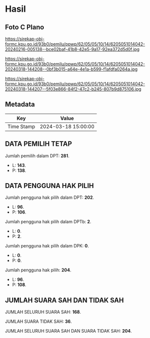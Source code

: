 # Hasil

## Foto C Plano

https://sirekap-obj-formc.kpu.go.id/93b0/pemilu/ppwp/62/05/05/10/14/6205051014042-20240216-005138--bce02baf-41b8-42e5-9a17-92ea372d5d0f.jpg

https://sirekap-obj-formc.kpu.go.id/93b0/pemilu/ppwp/62/05/05/10/14/6205051014042-20240318-144208--0bf3b015-a64e-4e1a-b599-f1afdfa0264a.jpg

https://sirekap-obj-formc.kpu.go.id/93b0/pemilu/ppwp/62/05/05/10/14/6205051014042-20240318-144207--5f03e866-84f2-47c2-b245-807b9d875106.jpg


## Metadata

| Key        | Value               |
| ---------- | ------------------- |
| Time Stamp | 2024-03-18 15:00:00 |


## DATA PEMILIH TETAP

Jumlah pemilih dalam DPT: **281**.
 * L: **143**.
 * P: **138**.

## DATA PENGGUNA HAK PILIH

Jumlah pengguna hak pilih dalam DPT: **202**.
 * L: **96**.
 * P: **106**.

Jumlah pengguna hak pilih dalam DPTb: **2**.
 * L: **0**.
 * P: **2**.

Jumlah pengguna hak pilih dalam DPK: **0**.
 * L: **0**.
 * P: **0**.

Jumlah pengguna hak pilih: **204**.
 * L: **96**.
 * P: **108**.

## JUMLAH SUARA SAH DAN TIDAK SAH

JUMLAH SELURUH SUARA SAH: **168**.

JUMLAH SUARA TIDAK SAH: **36**.

JUMLAH SELURUH SUARA SAH DAN SUARA TIDAK SAH: **204**.


